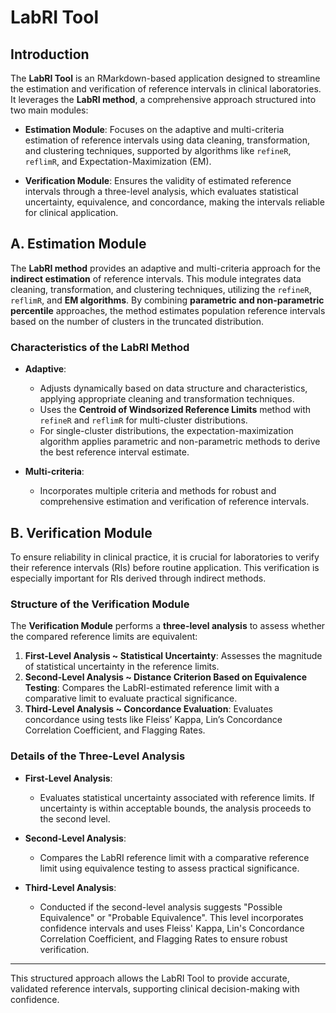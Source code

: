 # LabRI Tool

## Introduction

The **LabRI Tool** is an RMarkdown-based application designed to streamline the estimation and verification of reference intervals in clinical laboratories. It leverages the **LabRI method**, a comprehensive approach structured into two main modules:

- **Estimation Module**: Focuses on the adaptive and multi-criteria estimation of reference intervals using data cleaning, transformation, and clustering techniques, supported by algorithms like `refineR`, `reflimR`, and Expectation-Maximization (EM).
  
- **Verification Module**: Ensures the validity of estimated reference intervals through a three-level analysis, which evaluates statistical uncertainty, equivalence, and concordance, making the intervals reliable for clinical application.

## A. Estimation Module

The **LabRI method** provides an adaptive and multi-criteria approach for the **indirect estimation** of reference intervals. This module integrates data cleaning, transformation, and clustering techniques, utilizing the `refineR`, `reflimR`, and **EM algorithms**. By combining **parametric and non-parametric percentile** approaches, the method estimates population reference intervals based on the number of clusters in the truncated distribution.

### Characteristics of the LabRI Method

- **Adaptive**: 
  - Adjusts dynamically based on data structure and characteristics, applying appropriate cleaning and transformation techniques.
  - Uses the **Centroid of Windsorized Reference Limits** method with `refineR` and `reflimR` for multi-cluster distributions.
  - For single-cluster distributions, the expectation-maximization algorithm applies parametric and non-parametric methods to derive the best reference interval estimate.

- **Multi-criteria**:
  - Incorporates multiple criteria and methods for robust and comprehensive estimation and verification of reference intervals.

## B. Verification Module

To ensure reliability in clinical practice, it is crucial for laboratories to verify their reference intervals (RIs) before routine application. This verification is especially important for RIs derived through indirect methods.

### Structure of the Verification Module

The **Verification Module** performs a **three-level analysis** to assess whether the compared reference limits are equivalent:

1. **First-Level Analysis ~ Statistical Uncertainty**: Assesses the magnitude of statistical uncertainty in the reference limits.
2. **Second-Level Analysis ~ Distance Criterion Based on Equivalence Testing**: Compares the LabRI-estimated reference limit with a comparative limit to evaluate practical significance.
3. **Third-Level Analysis ~ Concordance Evaluation**: Evaluates concordance using tests like Fleiss’ Kappa, Lin’s Concordance Correlation Coefficient, and Flagging Rates.

### Details of the Three-Level Analysis

- **First-Level Analysis**:
  - Evaluates statistical uncertainty associated with reference limits. If uncertainty is within acceptable bounds, the analysis proceeds to the second level.

- **Second-Level Analysis**:
  - Compares the LabRI reference limit with a comparative reference limit using equivalence testing to assess practical significance.

- **Third-Level Analysis**:
  - Conducted if the second-level analysis suggests "Possible Equivalence" or "Probable Equivalence". This level incorporates confidence intervals and uses Fleiss' Kappa, Lin's Concordance Correlation Coefficient, and Flagging Rates to ensure robust verification.

---

This structured approach allows the LabRI Tool to provide accurate, validated reference intervals, supporting clinical decision-making with confidence.
